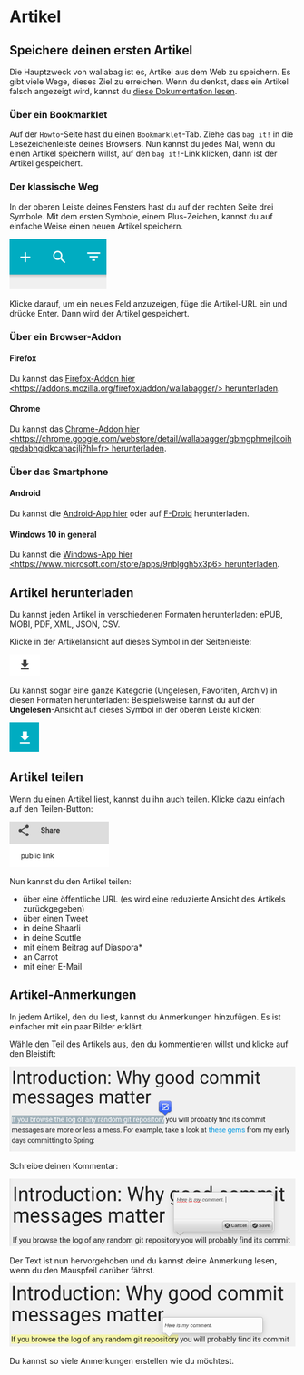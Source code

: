 Artikel
=======

Speichere deinen ersten Artikel
-------------------------------

Die Hauptzweck von wallabag ist es, Artikel aus dem Web zu speichern. Es
gibt viele Wege, dieses Ziel zu erreichen. Wenn du denkst, dass ein
Artikel falsch angezeigt wird, kannst du [diese Dokumentation
lesen](http://doc.wallabag.org/de/master/user/errors_during_fetching.html).

### Über ein Bookmarklet

Auf der `Howto`-Seite hast du einen `Bookmarklet`-Tab. Ziehe das
`bag it!` in die Lesezeichenleiste deines Browsers. Nun kannst du jedes
Mal, wenn du einen Artikel speichern willst, auf den `bag it!`-Link
klicken, dann ist der Artikel gespeichert.

### Der klassische Weg

In der oberen Leiste deines Fensters hast du auf der rechten Seite drei
Symbole. Mit dem ersten Symbole, einem Plus-Zeichen, kannst du auf
einfache Weise einen neuen Artikel speichern.

![Top bar](../../img/user/topbar.png)

Klicke darauf, um ein neues Feld anzuzeigen, füge die Artikel-URL ein
und drücke Enter. Dann wird der Artikel gespeichert.

### Über ein Browser-Addon

#### Firefox

Du kannst das [Firefox-Addon hier
&lt;<https://addons.mozilla.org/firefox/addon/wallabagger/>&gt;
herunterladen]().

#### Chrome

Du kannst das [Chrome-Addon hier
&lt;<https://chrome.google.com/webstore/detail/wallabagger/gbmgphmejlcoihgedabhgjdkcahacjlj?hl=fr>&gt;
herunterladen]().

### Über das Smartphone

#### Android

Du kannst die [Android-App
hier](https://play.google.com/store/apps/details?id=fr.gaulupeau.apps.InThePoche)
oder auf
[F-Droid](https://f-droid.org/repository/browse/?fdid=fr.gaulupeau.apps.InThePoche)
herunterladen.

#### Windows 10 in general

Du kannst die [Windows-App hier
&lt;<https://www.microsoft.com/store/apps/9nblggh5x3p6>&gt;
herunterladen]().

Artikel herunterladen
---------------------

Du kannst jeden Artikel in verschiedenen Formaten herunterladen: ePUB,
MOBI, PDF, XML, JSON, CSV.

Klicke in der Artikelansicht auf dieses Symbol in der Seitenleiste:

![Artikel herunterladen](../../img/user/download_article.png)

Du kannst sogar eine ganze Kategorie (Ungelesen, Favoriten, Archiv) in
diesen Formaten herunterladen: Beispielsweise kannst du auf der
**Ungelesen**-Ansicht auf dieses Symbol in der oberen Leiste klicken:

![Artikel herunterladen](../../img/user/download_articles.png)

Artikel teilen
--------------

Wenn du einen Artikel liest, kannst du ihn auch teilen. Klicke dazu
einfach auf den Teilen-Button:

![Artikel teilen](../../img/user/share.png)

Nun kannst du den Artikel teilen:

-   über eine öffentliche URL (es wird eine reduzierte Ansicht des
    Artikels zurückgegeben)
-   über einen Tweet
-   in deine Shaarli
-   in deine Scuttle
-   mit einem Beitrag auf Diaspora\*
-   an Carrot
-   mit einer E-Mail

Artikel-Anmerkungen
-------------------

In jedem Artikel, den du liest, kannst du Anmerkungen hinzufügen. Es ist
einfacher mit ein paar Bilder erklärt.

Wähle den Teil des Artikels aus, den du kommentieren willst und klicke
auf den Bleistift:

![Wähle den Text](../../img/user/annotations_1.png)

Schreibe deinen Kommentar:

![Schreibe deinen Kommentar](../../img/user/annotations_2.png)

Der Text ist nun hervorgehoben und du kannst deine Anmerkung lesen, wenn
du den Mauspfeil darüber fährst.

![lese deine Anmerkung](../../img/user/annotations_3.png)

Du kannst so viele Anmerkungen erstellen wie du möchtest.
